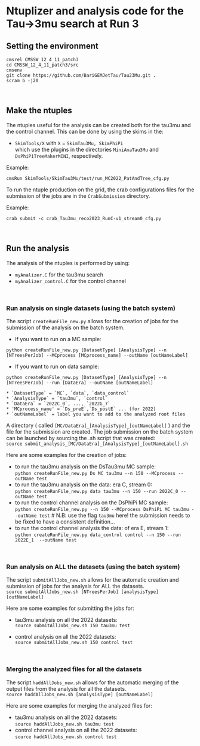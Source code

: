 # Ntuplizer and analysis code for the Tau&rarr;3mu search at Run 3

## Setting the environment

```
cmsrel CMSSW_12_4_11_patch3
cd CMSSW_12_4_11_patch3/src
cmsenv
git clone https://github.com/BariGEMJetTau/Tau23Mu.git .
scram b -j20
```
<p>&nbsp;</p>

## Make the ntuples
The ntuples useful for the analysis can be created both for the tau3mu and the control channel. This can be done by using the skims in the:
* `SkimTools/X` with `X` = `SkimTau3Mu, SkimPhiPi` \
which use the plugins in the directories `MiniAnaTau3Mu` and `DsPhiPiTreeMakerMINI`, respectively.

Example:
```
cmsRun SkimTools/SkimTau3Mu/test/run_MC2022_PatAndTree_cfg.py
```

To run the ntuple production on the grid, the crab configurations files for the submission of the jobs are in the `CrabSubmission` directory.

Example:
```
crab submit -c crab_Tau3mu_reco2023_RunC-v1_stream0_cfg.py 
```

<p>&nbsp;</p>

## Run the analysis
The analysis of the ntuples is performed by using:
* `myAnalizer.C` for the tau3mu search
* `myAnalizer_control.C` for the control channel 

<p>&nbsp;</p>

### Run analysis on single datasets (using the batch system)
The script `createRunFile_new.py` allows for the creation of jobs for the submission of the analysis on the batch system.
* If you want to run on a MC sample:
```
python createRunFile_new.py [DatasetType] [AnalysisType] --n [NTreesPerJob] --MCprocess [MCprocess_name] --outName [outNameLabel]
```
* If you want to run on data sample:
```
python createRunFile_new.py [DatasetType] [AnalysisType] --n [NTreesPerJob] --run [DataEra] --outName [outNameLabel]
```
    * `DatasetType` = `MC`, `data`, `data_control`
    * `AnalysisType` = `tau3mu`, `control`
    * `DataEra` = `2022C_0`, ..., `2022G_7`
    * 'MCprocess_name' = `Ds_preE`,`Ds_postE` ... (for 2022)
    * `outNameLabel` = label you want to add to the analyzed root files 

A directory ( called `[MC/DataEra]_[AnalysisType]_[outNameLabel]` ) and the file for the submission are created. The job submission on the batch system can be launched by sourcing the .sh script that was created:\
`source submit_analysis_[MC/DataEra]_[AnalysisType]_[outNameLabel].sh` 

Here are some examples for the creation of jobs:
* to run the tau3mu analysis on the DsTau3mu MC sample:\
`python createRunFile_new.py Ds MC tau3mu --n 150 --MCprocess --outName test`
* to run the tau3mu analysis on the data: era C, stream 0:\
`python createRunFile_new.py data tau3mu --n 150 --run 2022C_0 --outName test`
* to run the control channel analysis on the DsPhiPi MC sample:\
`python createRunFile_new.py --n 150 --MCprocess DsPhiPi MC tau3mu --outName test` # N.B: use the flag `tau3mu` here! the submission needs to be fixed to have a consistent definition...
* to run the control channel analysis the data: of era E, stream 1:\
`python createRunFile_new.py data_control control --n 150 --run 2022E_1  --outName test`

<p>&nbsp;</p>

### Run analysis on ALL the datasets (using the batch system)
The script `submitAllJobs_new.sh` allows for the automatic creation and submission of jobs for the analysis for ALL the datasets.\
`source submitAllJobs_new.sh [NTreesPerJob] [analysisType] [outNameLabel]`

Here are some examples for submitting the jobs for:
* tau3mu analysis on all the 2022 datasets:\
`source submitAllJobs_new.sh 150 tau3mu test`

* control analysis on all the 2022 datasets:\
`source submitAllJobs_new.sh 150 control test`

<p>&nbsp;</p>

### Merging the analyzed files for all the datasets
The script `haddAllJobs_new.sh` allows for the automatic merging of the output files from the analysis for all the datasets.\
`source haddAllJobs_new.sh [analysisType] [outNameLabel]`

Here are some examples for merging the analyzed files for:
* tau3mu analysis on all the 2022 datasets:\
`source haddAllJobs_new.sh tau3mu test`
* control channel analysis on all the 2022 datasets:\
`source haddAllJobs_new.sh control test`

